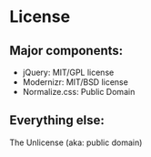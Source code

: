 # License

## Major components:

* jQuery: MIT/GPL license
* Modernizr: MIT/BSD license
* Normalize.css: Public Domain

## Everything else:

The Unlicense (aka: public domain)
